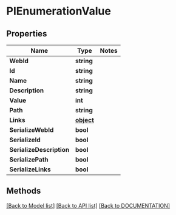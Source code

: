# PIEnumerationValue

## Properties
Name | Type | Notes
------------ | ------------- | -------------
**WebId** | **string**
**Id** | **string**
**Name** | **string**
**Description** | **string**
**Value** | **int**
**Path** | **string**
**Links** | **[**object**](../Model/Object.md)**
**SerializeWebId** | **bool**
**SerializeId** | **bool**
**SerializeDescription** | **bool**
**SerializePath** | **bool**
**SerializeLinks** | **bool**

## Methods
[[Back to Model list]](../../DOCUMENTATION.md#documentation-for-models) [[Back to API list]](../../DOCUMENTATION.md#documentation-for-api-endpoints) [[Back to DOCUMENTATION]](../../DOCUMENTATION.md)

